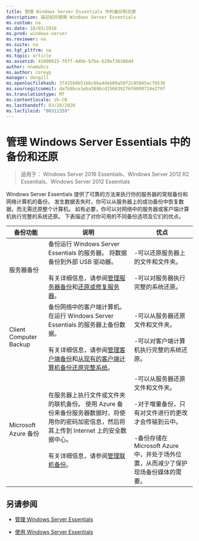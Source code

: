 ```yaml
---
title: 管理 Windows Server Essentials 中的备份和还原
description: 描述如何使用 Windows Server Essentials
ms.custom: na
ms.date: 10/03/2016
ms.prod: windows-server
ms.reviewer: na
ms.suite: na
ms.tgt_pltfrm: na
ms.topic: article
ms.assetid: 41000915-f6ff-4dbb-b7be-629ef36386d4
author: nnamuhcs
ms.author: coreyp
manager: dongill
ms.openlocfilehash: 37435b8b51bbc6ba4deb09a50f2c85045ecf0536
ms.sourcegitcommit: da7b9bce1eba369bcd156639276f6899714e279f
ms.translationtype: MT
ms.contentlocale: zh-CN
ms.lasthandoff: 03/26/2020
ms.locfileid: "80311359"
---
```

# <a name="manage-backup-and-restore-in-windows-server-essentials"></a>管理 Windows Server Essentials 中的备份和还原

>适用于： Windows Server 2016 Essentials、Windows Server 2012 R2 Essentials、Windows Server 2012 Essentials
 
 Windows Server Essentials 提供了可靠的方法来执行你的服务器的常规备份和网络计算机的备份。 发生数据丢失时，你可以从服务器上的成功备份中恢复数据，而无需还原整个计算机。 如有必要，你可以对网络中的服务器或客户端计算机执行完整的系统还原。 下表描述了对你可用的不同备份选项及它们的优点。  
  
|备份功能|说明|优点|  
|--------------------|-----------------|----------------|  
|服务器备份|备份运行 Windows Server Essentials 的服务器。 将数据备份到外部 USB 驱动器。<br /><br /> 有关详细信息，请参阅[管理服务器备份](Manage-Server-Backup-in-Windows-Server-Essentials.md)和[还原或修复服务器](Restore-or-repair-your-server-running-Windows-Server-Essentials.md)。|-可以还原服务器上的文件和文件夹。<br /><br /> -可以对服务器执行完整的系统还原。|  
|Client Computer Backup|备份网络中的客户端计算机。 在运行 Windows Server Essentials 的服务器上备份数据。<br /><br /> 有关详细信息，请参阅[管理客户端备份](Manage-Client-Computer-Backup-in-Windows-Server-Essentials.md)和[从现有的客户端计算机备份还原完整系统](Restore-a-full-system-from-an-existing-client-computer-backup.md)。|-可以从服务器还原文件和文件夹。<br /><br /> -可以对客户端计算机执行完整的系统还原。|  
| Microsoft Azure 备份|在服务器上执行文件或文件夹的联机备份。 使用 Azure 备份来备份服务器数据时，将使用你的密码加密信息，然后将其上传到 Internet 上的安全数据中心。<br /><br /> 有关详细信息，请参阅[管理联机备份](Manage-Online-Backup-in-Windows-Server-Essentials.md)。|-可以从服务器还原文件和文件夹。<br /><br /> -对于增量备份，只有对文件进行的更改才会传输到云中。<br /><br /> -备份存储在 Microsoft Azure 中，并处于场外位置，从而减少了保护现场备份媒体的需要。|  
  
## <a name="see-also"></a>另请参阅  
  
-   [管理 Windows Server Essentials](Manage-Windows-Server-Essentials.md)  
  
-   [使用 Windows Server Essentials](../use/Use-Windows-Server-Essentials.md)
